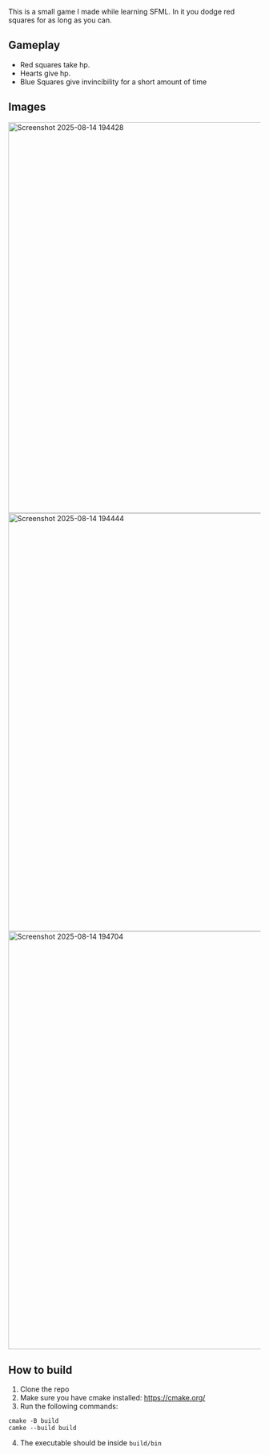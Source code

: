 This is a small game I made while learning SFML. In it you dodge red squares for as long as you can.

## Gameplay
- Red squares take hp.
- Hearts give hp.
- Blue Squares give invincibility for a short amount of time

## Images
<img width="796" height="779" alt="Screenshot 2025-08-14 194428" src="https://github.com/user-attachments/assets/18c738da-808c-45ab-a4b6-2b14f29a7959" />

<img width="802" height="833" alt="Screenshot 2025-08-14 194444" src="https://github.com/user-attachments/assets/df25a56a-62ed-4ef1-bba2-49476441950c" />

<img width="802" height="833" alt="Screenshot 2025-08-14 194704" src="https://github.com/user-attachments/assets/643b6d4c-cdc4-4248-9e23-fdd4f53a72aa" />

## How to build

1. Clone the repo
2. Make sure you have cmake installed: https://cmake.org/
3. Run the following commands:

```
cmake -B build
camke --build build
```
4. The executable should be inside `build/bin`
